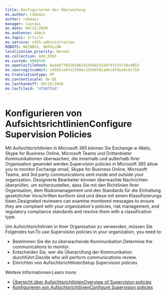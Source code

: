 ```yaml
---
title: Konfigurieren der Überwachung
ms.author: robmazz
author: robmazz
manager: laurawi
ms.date: 04/21/2020
ms.audience: Admin
ms.topic: article
ms.service: o365-administration
ROBOTS: NOINDEX, NOFOLLOW
localization_priority: Normal
ms.collection: Adm_O365
ms.custom: 9000549
ms.openlocfilehash: 6ade8770d285d6c81458d231e5fd1fc5f34cd953
ms.sourcegitcommit: c6692ce0fa1358ec3529e59ca0ecdfdea4cdc759
ms.translationtype: MT
ms.contentlocale: de-DE
ms.lasthandoff: 09/15/2020
ms.locfileid: "47807514"
---
```

# <a name="configure-supervision-policies"></a><span data-ttu-id="dff8d-102">Konfigurieren von Aufsichtsrichtlinien</span><span class="sxs-lookup"><span data-stu-id="dff8d-102">Configure Supervision Policies</span></span>

<span data-ttu-id="dff8d-103">Mit Aufsichtsrichtlinien in Microsoft 365 können Sie Exchange-e-Mails, Skype for Business Online, Microsoft Teams und Drittanbieter Kommunikationen überwachen, die innerhalb und außerhalb Ihrer Organisation gesendet werden.</span><span class="sxs-lookup"><span data-stu-id="dff8d-103">Supervision policies in Microsoft 365 allow you to monitor Exchange email, Skype for Business Online, Microsoft Teams, and 3rd party communications sent inside and outside your organization.</span></span> <span data-ttu-id="dff8d-104">Designierte Bearbeiter können überwachte Nachrichten überprüfen, um sicherzustellen, dass Sie mit den Richtlinien Ihrer Organisation, dem Risikomanagement und den Standards für die Einhaltung gesetzlicher Vorschriften konform sind und diese mit einem Klassifizierungs lösen.</span><span class="sxs-lookup"><span data-stu-id="dff8d-104">Designated reviewers can examine monitored messages to ensure they are compliant with your organization's policies, risk management, and regulatory compliance standards and resolve them with a classification type.</span></span>

<span data-ttu-id="dff8d-105">Um Aufsichtsrichtlinien in Ihrer Organisation zu verwenden, müssen Sie Folgendes tun:</span><span class="sxs-lookup"><span data-stu-id="dff8d-105">To use Supervision policies in your organization, you need to:</span></span>

- <span data-ttu-id="dff8d-106">Bestimmen Sie die zu überwachende Kommunikation.</span><span class="sxs-lookup"><span data-stu-id="dff8d-106">Determine the communications to monitor.</span></span>
- <span data-ttu-id="dff8d-107">Entscheiden Sie, wer die Überprüfung der Kommunikation durchführt.</span><span class="sxs-lookup"><span data-stu-id="dff8d-107">Decide who will perform communications review.</span></span>
- <span data-ttu-id="dff8d-108">Einrichten von Aufsichtsrichtlinien</span><span class="sxs-lookup"><span data-stu-id="dff8d-108">Setup Supervision policies</span></span>

<span data-ttu-id="dff8d-109">Weitere Informationen:</span><span class="sxs-lookup"><span data-stu-id="dff8d-109">Learn more:</span></span>

- [<span data-ttu-id="dff8d-110">Übersicht über Aufsichtsrichtlinien</span><span class="sxs-lookup"><span data-stu-id="dff8d-110">Overview of Supervision policies</span></span>](https://docs.microsoft.com/microsoft-365/compliance/supervision-policies)
- [<span data-ttu-id="dff8d-111">Konfigurieren von Aufsichtsrichtlinien</span><span class="sxs-lookup"><span data-stu-id="dff8d-111">Configure Supervision policies</span></span>](https://docs.microsoft.com/microsoft-365/compliance/configure-supervision-policies)
